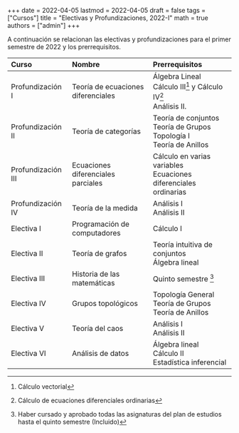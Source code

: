 +++
date      = 2022-04-05
lastmod   = 2022-04-05
draft     = false
tags      = ["Cursos"]
title     = "Electivas y Profundizaciones, 2022-I"
math      = true
authors = ["admin"]
+++

A continuación se relacionan las electivas y profundizaciones para el primer semestre de 2022 y los prerrequisitos.

Curso | Nombre | Prerrequisitos 
:----------| :---------- | :----------
Profundización I | Teoría de ecuaciones diferenciales | Álgebra Lineal <br> Cálculo III[^1] y Cálculo IV[^2] <br> Análisis II.
Profundización II | Teoría de categorías | Teoría de conjuntos <br> Teoría de Grupos <br> Topología I <br> Teoría de Anillos
Profundización III | Ecuaciones diferenciales parciales | Cálculo en varias variables <br> Ecuaciones diferenciales ordinarias
Profundización IV | Teoría de la medida | Análisis I <br> Análisis II
Electiva I | Programación de computadores | Cálculo I
Electiva II | Teoría de grafos | Teoría intuitiva de conjuntos <br> Álgebra lineal
Electiva III | Historia de las matemáticas | Quinto semestre [^3]
Electiva IV | Grupos topológicos | Topología General <br> Teoría de Grupos <br> Teoría de Anillos
Electiva V | Teoría del caos | Análisis I <br> Análisis II
Electiva VI | Análisis de datos |  Álgebra lineal  <br> Cálculo II <br> Estadística inferencial 


[^1]: Cálculo vectorial 
[^2]: Cálculo de ecuaciones diferenciales ordinarias
[^3]: Haber cursado y aprobado todas las asignaturas del plan de estudios hasta el quinto semestre (Incluido)
